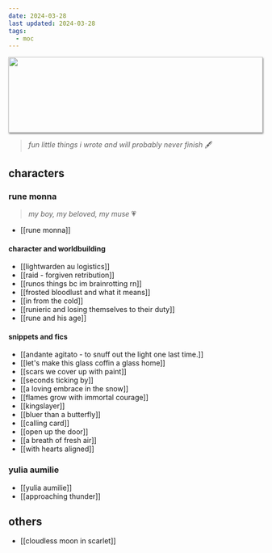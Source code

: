 ```yaml
---
date: 2024-03-28
last updated: 2024-03-28
tags:
  - moc
---
```

<img style="height: 150px; width: 100%; object-fit: cover; box-shadow: 1px 2px 3px rgba(0,0,0,.5);" src="https://64.media.tumblr.com/6786062fdbc791239dbd005697a4dccc/641d5e3444bb25f7-e3/s1280x1920/c3ad320f4d0e2ded0dbc1ed7b389fd7f462cf193.gifv">

> *fun little things i wrote and will probably never finish* 🖋️

## characters
### rune monna
> *my boy, my beloved, my muse* 💗

- [[rune monna]]

#### character and worldbuilding
- [[lightwarden au logistics]]
- [[raid - forgiven retribution]]
- [[runos things bc im brainrotting rn]]
- [[frosted bloodlust and what it means]]
- [[in from the cold]]
- [[runieric and losing themselves to their duty]]
- [[rune and his age]]

#### snippets and fics
- [[andante agitato - to snuff out the light one last time.]]
- [[let's make this glass coffin a glass home]]
- [[scars we cover up with paint]]
- [[seconds ticking by]]
- [[a loving embrace in the snow]]
- [[flames grow with immortal courage]]
- [[kingslayer]]
- [[bluer than a butterfly]]
- [[calling card]]
- [[open up the door]]
- [[a breath of fresh air]]
- [[with hearts aligned]]

### yulia aumilie
- [[yulia aumilie]]
- [[approaching thunder]]

## others
- [[cloudless moon in scarlet]]

